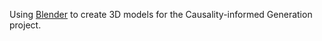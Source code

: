 Using [Blender](https://www.blender.org/) to create 3D models for the Causality-informed Generation project.
